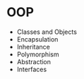 # OOP
- Classes and Objects 
- Encapsulation 
- Inheritance 
- Polymorphism 
- Abstraction 
- Interfaces
